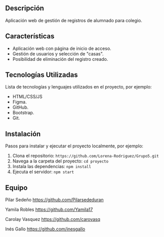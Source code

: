 ## Descripción

Aplicación web de gestión de registros de alumnado para colegio.

## Características

- Aplicación web con página de inicio de acceso.
- Gestión de usuarios y selección de "casas".
- Posibilidad de eliminación del registro creado.

## Tecnologías Utilizadas

Lista de tecnologías y lenguajes utilizados en el proyecto, por ejemplo:

- HTML/CSS/JS
- Figma.
- GitHub.
- Bootstrap.
- Git.

## Instalación

Pasos para instalar y ejecutar el proyecto localmente, por ejemplo:

1. Clona el repositorio: `https://github.com/Lorena-Rodriguez/Grupo5.git`
2. Navega a la carpeta del proyecto: `cd proyecto`
3. Instala las dependencias: `npm install`
4. Ejecuta el servidor: `npm start`

## Equipo

Pilar Sedeño
https://github.com/Pilarsededuran

Yamila Robles
https://github.com/Yamila17

Carolay Vasquez
https://github.com/carovasq

Inés Gallo
https://github.com/inesgallo
